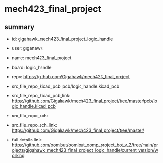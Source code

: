# mech423_final_project
 
## summary 
* id: gigahawk_mech423_final_project_logic_handle
* user: gigahawk
* name: mech423_final_project
* board: logic_handle
* repo: https://github.com/Gigahawk/mech423_final_project
* src_file_repo_kicad_pcb: pcb/logic_handle.kicad_pcb
* src_file_repo_kicad_pcb_link: https://github.com/Gigahawk/mech423_final_project/tree/master/pcb/logic_handle.kicad_pcb


* src_file_repo_sch: 
* src_file_repo_sch_link: https://github.com/Gigahawk/mech423_final_project/tree/master/
* full details link: https://github.com/oomlout/oomlout_oomp_project_bot_v_2/tree/main/projects/gigahawk_mech423_final_project_logic_handle/current_version/working  







